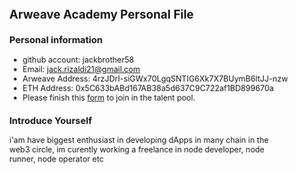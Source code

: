 ## Arweave Academy Personal File

### Personal information

- github account: jackbrother58
- Email: jack.rizaldi21@gmail.com
- Arweave Address: 4rzJDrI-siGWx70LgqSNTIG6Xk7X7BUymB6ltJJ-nzw
- ETH Address: 0x5C633bABd167AB38a5d637C9C722af1BD899670a
- Please finish this [form](https://docs.google.com/forms/d/e/1FAIpQLSfWA5fIIcBgmRppm3jNz5vmf9Mai_QMVil-2pO4r7YKn_Zhtw/viewform?usp=sf_link) to join in the talent pool.

### Introduce Yourself
 i'am have biggest enthusiast in developing dApps in many chain in the web3 circle, im curently working a freelance in node developer, node runner, node operator etc